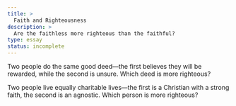 ```yaml
---
title: >
  Faith and Righteousness
description: >
  Are the faithless more righteous than the faithful?
type: essay
status: incomplete
---
```

Two people do the same good deed—the first believes they will be rewarded, while the second is unsure.  Which deed is more righteous?

Two people live equally charitable lives—the first is a Christian with a strong faith, the second is an agnostic.  Which person is more righteous?
